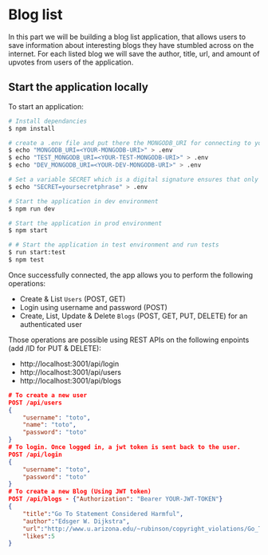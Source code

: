 # Blog list

In this part we will be building a blog list application, that allows users to save information about interesting blogs they have stumbled across on the internet. For each listed blog we will save the author, title, url, and amount of upvotes from users of the application.

## Start the application locally

To start an application:

```bash
# Install dependancies
$ npm install

# create a .env file and put there the MONGODB_URI for connecting to your mongodb database
$ echo "MONGODB_URI=<YOUR-MONGODB-URI>" > .env
$ echo "TEST_MONGODB_URI=<YOUR-TEST-MONGODB-URI>" > .env
$ echo "DEV_MONGODB_URI=<YOUR-DEV-MONGODB-URI>" > .env

# Set a variable SECRET which is a digital signature ensures that only parties who know the secret can generate a valid token.
$ echo "SECRET=yoursecretphrase" > .env

# Start the application in dev environment
$ npm run dev

# Start the application in prod environment
$ npm start

# # Start the application in test environment and run tests
$ run start:test
$ npm test
```

Once successfully connected, the app allows you to perform the following operations:
* Create & List `Users` (POST, GET)
* Login using username and password (POST)
* Create, List, Update & Delete `Blogs` (POST, GET, PUT, DELETE) for an authenticated user

Those operations are possible using REST APIs on the following enpoints (add /ID for PUT & DELETE):
* http://localhost:3001/api/login
* http://localhost:3001/api/users
* http://localhost:3001/api/blogs


```json
# To create a new user
POST /api/users
{
    "username": "toto",
    "name": "toto",
    "password": "toto"
}
# To login. Once logged in, a jwt token is sent back to the user.
POST /api/login
{
    "username": "toto",
    "password": "toto"
}
# To create a new Blog (Using JWT token)
POST /api/blogs - {"Authorization": "Bearer YOUR-JWT-TOKEN"}
{
    "title":"Go To Statement Considered Harmful",
    "author":"Edsger W. Dijkstra",
    "url":"http://www.u.arizona.edu/~rubinson/copyright_violations/Go_To_Considered_Harmful.html",
    "likes":5
}
```